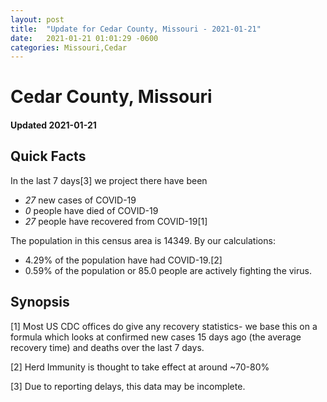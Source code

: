 ```yaml
---
layout: post
title:  "Update for Cedar County, Missouri - 2021-01-21"
date:   2021-01-21 01:01:29 -0600
categories: Missouri,Cedar
---
```


# Cedar County, Missouri
#### Updated 2021-01-21

## Quick Facts

In the last 7 days[3] we project there have been
- *27* new cases of COVID-19
- *0* people have died of COVID-19
- *27* people have recovered from COVID-19[1]

The population in this census area is 14349. By our calculations:
- 4.29% of the population have had COVID-19.[2]
- 0.59% of the population or 85.0 people are actively fighting the virus.

## Synopsis




[1] Most US CDC offices do give any recovery statistics- we base this on a formula which looks at confirmed new cases
15 days ago (the average recovery time) and deaths over the last 7 days.

[2] Herd Immunity is thought to take effect at around ~70-80%

[3] Due to reporting delays, this data may be incomplete.
 
    